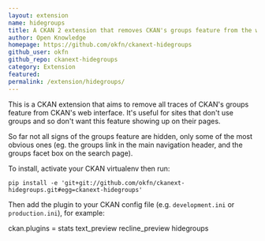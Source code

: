 ```yaml
---
layout: extension
name: hidegroups
title: A CKAN 2 extension that removes CKAN's groups feature from the web interface
author: Open Knowledge
homepage: https://github.com/okfn/ckanext-hidegroups
github_user: okfn
github_repo: ckanext-hidegroups
category: Extension
featured: 
permalink: /extension/hidegroups/
---
```



This is a CKAN extension that aims to remove all traces of CKAN's groups
feature from CKAN's web interface. It's useful for sites that don't use groups
and so don't want this feature showing up on their pages.

So far not all signs of the groups feature are hidden, only some of the most
obvious ones (eg. the groups link in the main navigation header, and the groups
facet box on the search page).

To install, activate your CKAN virtualenv then run:

    pip install -e 'git+git://github.com/okfn/ckanext-hidegroups.git#egg=ckanext-hidegroups'

Then add the plugin to your CKAN config file (e.g. `development.ini` or
`production.ini`), for example:

ckan.plugins = stats text\_preview recline\_preview hidegroups

